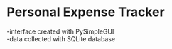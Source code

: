 # Personal Expense Tracker

-interface created with PySimpleGUI  
-data collected with SQLite database

